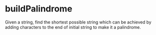 <h1>buildPalindrome
</h1>
<p>Given a string, find the shortest possible string which can be achieved by adding characters to the end of initial string to make it a palindrome.</p>
